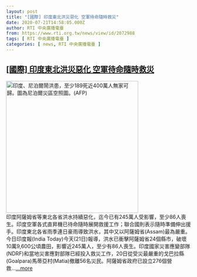 ```yaml
---
layout: post
title: "[國際] 印度東北洪災惡化 空軍待命隨時救災"
date: 2020-07-21T14:58:05.000Z
author: RTI 中央廣播電臺
from: https://www.rti.org.tw/news/view/id/2072988
tags: [ RTI 中央廣播電臺 ]
categories: [ news, RTI 中央廣播電臺 ]
---
```

<!--1595343485000-->
[[國際] 印度東北洪災惡化 空軍待命隨時救災](https://www.rti.org.tw/news/view/id/2072988)
------

<div>
<img src="https://static.rti.org.tw/assets/thumbnails/2020/07/20/918225886fe4787645a3db61c97ab869.jpg" width="360" alt="印度、尼泊爾鬧洪患，至少189死近400萬人無家可歸。圖為尼泊爾災區空照圖。(AFP)" title="印度、尼泊爾鬧洪患，至少189死近400萬人無家可歸。圖為尼泊爾災區空照圖。(AFP)"><br>印度阿薩姆省等東北各省洪水持續惡化，迄今已有245萬人受影響，至少86人喪生。印度空軍各式直昇機已待命隨時展開救援工作；聯合國則表示隨時準備伸出援手。印度東北各省雨季連日豪雨導致洪水，其中又以阿薩姆省(Assam)最為嚴重。今日印度報(India Today)今天(21日)報導，洪水已衝擊阿薩姆省24個縣市，破壞10萬9,600公頃農田，影響近245萬人，至少有86人喪生。印度國家災害應變部隊(NDRF)和當地災害應對部隊已經投入救災工作，20日從受災最嚴重的戈巴拉縣(Goalpara)馬蒂亞村(Matia)撤離56名災民。阿薩姆省政府已設立276個營救...<a target="_blank" href="https://www.rti.org.tw/news/view/id/2072988">...more</a>
</div>
